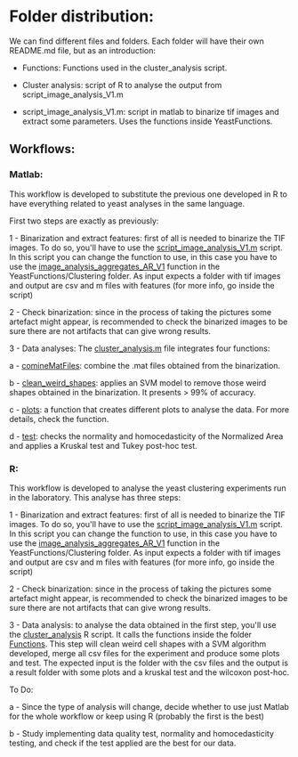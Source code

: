 # Folder distribution:

We can find different files and folders. Each folder will have their own README.md file, but as an introduction:

- Functions: Functions used in the cluster_analysis script.
  
- Cluster analysis: script of R to analyse the output from script_image_analysis_V1.m
    
- script_image_analysis_V1.m: script in matlab to binarize tif images and extract some parameters. Uses the functions inside YeastFunctions.


## Workflows:

### Matlab:

This workflow is developed to substitute the previous one developed in R to have everything related to yeast analyses in the same language.

First two steps are exactly as previously:

1 -  Binarization and extract features: first of all is needed to binarize the TIF images. To do so, you'll have to use the
     [script_image_analysis_V1.m](https://github.com/INFIBIO/infibio/blob/main/clustering/alvaro/script_image_analysis_AR_V1.m) script. In this script you can change the function to use, in this case you have to use the [image_analysis_aggregates_AR_V1](https://github.com/INFIBIO/infibio/blob/main/clustering/alvaro/image_analysis_aggregates_AR_V1.m)
     function in the YeastFunctions/Clustering folder. As input expects a folder with tif images and output are csv and m files with features (for more info, 
     go inside the script)

2 - Check binarization: since in the process of taking the pictures some artefact might appear, is recommended to check the binarized images to be sure
    there are not artifacts that can give wrong results.

3 - Data analyses: The [cluster_analysis.m](https://github.com/INFIBIO/infibio/blob/main/clustering/alvaro/cluster_analysis.m) file integrates four functions:

a - [comineMatFiles](https://github.com/INFIBIO/infibio/blob/main/clustering/alvaro/combineMatFiles.m): combine the .mat files obtained from the binarization.

b - [clean_weird_shapes](https://github.com/INFIBIO/infibio/blob/main/clustering/alvaro/clean_weird_shapes.m): applies an SVM model to remove those weird shapes obtained in the binarization. It presents > 99% of accuracy.

c - [plots](https://github.com/INFIBIO/infibio/blob/main/clustering/alvaro/plots.m): a function that creates different plots to analyse the data. For more details, check the function.

d - [test](https://github.com/INFIBIO/infibio/blob/main/clustering/alvaro/tests.m): checks the normality and homocedasticity of the Normalized Area and applies a Kruskal test and Tukey post-hoc test.



### R:

This workflow is developed to analyse the yeast clustering experiments run in the laboratory. This analyse has three steps:

1 -  Binarization and extract features: first of all is needed to binarize the TIF images. To do so, you'll have to use the
     [script_image_analysis_V1.m](https://github.com/INFIBIO/infibio/blob/main/clustering/alvaro/script_image_analysis_AR_V1.m) script. In this script you can change the function to use, in this case you have to use the [image_analysis_aggregates_AR_V1](https://github.com/INFIBIO/infibio/blob/main/clustering/alvaro/image_analysis_aggregates_AR_V1.m)
     function in the YeastFunctions/Clustering folder. As input expects a folder with tif images and output are csv and m files with features (for more info, 
     go inside the script)

2 - Check binarization: since in the process of taking the pictures some artefact might appear, is recommended to check the binarized images to be sure
    there are not artifacts that can give wrong results.

3 - Data analysis: to analyse the data obtained in the first step, you'll use the [cluster_analysis](https://github.com/INFIBIO/infibio/blob/main/clustering/alvaro/cluster_analysis.R) R script. It calls the functions inside the folder [Functions](https://github.com/INFIBIO/infibio/tree/main/clustering/alvaro/Functions).
    This step will clean weird cell shapes with a SVM algorithm developed, merge all csv files for the experiment and produce some plots and test. The expected
    input is the folder with the csv files and the output is a result folder with some plots and a kruskal test and the wilcoxon post-hoc.

To Do:

a - Since the type of analysis will change, decide whether to use just Matlab for the whole workflow or keep using R (probably the first is the best)

b - Study implementing data quality test, normality and homocedasticity testing, and check if the test applied are the best for our data.



